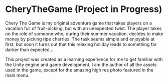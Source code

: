 # CheryTheGame (Project in Progress)
Chery The Game is my original adventure game that takes players on a vacation full of fruit-picking, but with an unexpected twist. The player takes on the role of someone who, during their summer vacation, decides to make money by picking ripe cherries. The task seems simple and enjoyable at first, but soon it turns out that this relaxing holiday leads to something far darker than expected…

This project was created as a learning experience for me to get familiar with the Unity engine and game development.
I am the author of all the assets used in the game, except for the amazing high res photo featured in the main menu. 
